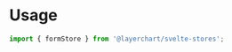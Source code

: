 <script lang="ts">
	import { TextField, formStore } from 'svelte-ux';
	import Preview from '$docs/Preview.svelte';
</script>

<h1>Usage</h1>

```js
import { formStore } from '@layerchart/svelte-stores';
```
